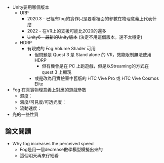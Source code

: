 - Unity要用哪個版本
	- URP
		- 2020.3 - 已經有fog的實作只是要看裡面的參數在物理意義上代表什麼
		- 2022 - 在VR上的支援可能比2020的還多
		- ~~Unity6 - 最新的Unity版本~~ (決定不用這個版本，還不太穩定)
	- HDRP
		- 有現成的 Fog Volume Shader 可用
			- 但問題是 Quest 3 是 Stand alone 的 VR，效能限制無法使用 HDRP
				- 但有機會是在 PC 上跑遊戲，但是以Streaming的方式在 quest 3 上顯現
			- 或是改為用實驗室中舊版的 HTC Vive Pro 或 HTC Vive Cosmos Elite
- Fog 在真實物理意義上對應的遊戲參數
	- 濕度：
	- 濃度/可見度/可透光度：
	- 流動速度：
- 光的一些性質
## 論文閱讀
- Why fog increases the perceived speed
	- Fog是用一個decrease數學模型模擬出來的
	- 這個明天再來仔細看